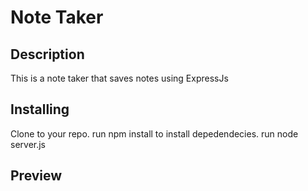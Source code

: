 # Note Taker 

## Description
This is a note taker that saves notes using ExpressJs

## Installing
Clone to your repo. run npm install to install depedendecies. run node server.js

## Preview
